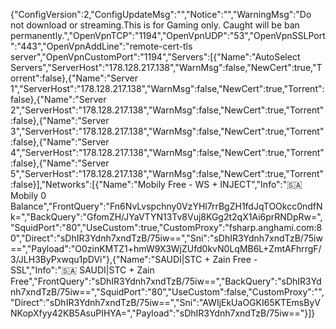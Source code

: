 {"ConfigVersion":2,"ConfigUpdateMsg":"","Notice":"","WarningMsg":"Do not download or streaming.This is for Gaming only. Caught will be ban permanently.","OpenVpnTCP":"1194","OpenVpnUDP":"53","OpenVpnSSLPort":"443","OpenVpnAddLine":"remote-cert-tls server","OpenVpnCustomPort":"1194","Servers":[{"Name":"AutoSelect Servers","ServerHost":"178.128.217.138","WarnMsg":false,"NewCert":true,"Torrent":false},{"Name":"Server 1","ServerHost":"178.128.217.138","WarnMsg":false,"NewCert":true,"Torrent":false},{"Name":"Server 2","ServerHost":"178.128.217.138","WarnMsg":false,"NewCert":true,"Torrent":false},{"Name":"Server 3","ServerHost":"178.128.217.138","WarnMsg":false,"NewCert":true,"Torrent":false},{"Name":"Server 4","ServerHost":"178.128.217.138","WarnMsg":false,"NewCert":true,"Torrent":false},{"Name":"Server 5","ServerHost":"178.128.217.138","WarnMsg":false,"NewCert":true,"Torrent":false}],"Networks":[{"Name":"Mobily Free  - WS + INJECT","Info":"🇸🇦 Mobily 0 Balance","FrontQuery":"Fn6NvLvspchny0VzYHl7rrBgZH1fdJqTOOkcc0ndfNk=","BackQuery":"GfomZH\/JYaVTYN13Tv8Vuj8KGg2t2qX1Ai6prRNDpRw=","SquidPort":"80","UseCustom":true,"CustomProxy":"fsharp.anghami.com:80","Direct":"sDhIR3Ydnh7xndTzB\/75iw==","Sni":"sDhIR3Ydnh7xndTzB\/75iw==","Payload":"O0zinKMTZ1+hmW9X3WjZUfd0kvN0LqMB6L+ZmtAFhrrgF\/3\/JLH3ByPxwqu1pDVi"},{"Name":"SAUDI|STC + Zain Free - SSL","Info":"🇸🇦 SAUDI|STC + Zain Free","FrontQuery":"sDhIR3Ydnh7xndTzB\/75iw==","BackQuery":"sDhIR3Ydnh7xndTzB\/75iw==","SquidPort":"80","UseCustom":false,"CustomProxy":"","Direct":"sDhIR3Ydnh7xndTzB\/75iw==","Sni":"AWIjEkUaOGKI65KTEmsByVNKopXfyy42KB5AsuPIHYA=","Payload":"sDhIR3Ydnh7xndTzB\/75iw=="}]}
